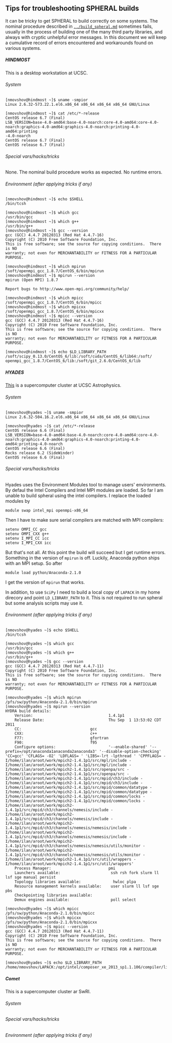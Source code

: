 Tips for troubleshooting SPHERAL builds
---------------------------------------

It can be tricky to get SPHERAL to build correctly on some systems. The nominal
procedure described in [`../build_spheral.md`](../build_spheral.md) sometimes
fails, usually in the process of building one of the many third party libraries,
and always with cryptic unhelpful error messages. In this document we will keep
a cumulative record of errors encountered and workarounds found on various
systems.

##### HINDMOST
This is a desktop workstation at UCSC.

###### System
```
[nmovshov@hindmost ~]$ uname -smpior
Linux 2.6.32-573.22.1.el6.x86_64 x86_64 x86_64 x86_64 GNU/Linux
```
```
[nmovshov@hindmost ~]$ cat /etc/*-release
CentOS release 6.7 (Final)
LSB_VERSION=base-4.0-amd64:base-4.0-noarch:core-4.0-amd64:core-4.0-
noarch:graphics-4.0-amd64:graphics-4.0-noarch:printing-4.0-amd64:printing
-4.0-noarch
CentOS release 6.7 (Final)
CentOS release 6.7 (Final)
```

###### Special vars/hacks/tricks
None. The nominal build procedure works as expected. No runtime errors.

###### Environment (after applying tricks if any)
```
[nmovshov@hindmost ~]$ echo $SHELL
/bin/tcsh
```
```
[nmovshov@hindmost ~]$ which gcc
/usr/bin/gcc
[nmovshov@hindmost ~]$ which g++
/usr/bin/g++
[nmovshov@hindmost ~]$ gcc --version
gcc (GCC) 4.4.7 20120313 (Red Hat 4.4.7-16)
Copyright (C) 2010 Free Software Foundation, Inc.
This is free software; see the source for copying conditions.  There is NO
warranty; not even for MERCHANTABILITY or FITNESS FOR A PARTICULAR PURPOSE.
```
```
[nmovshov@hindmost ~]$ which mpirun
/soft/openmpi_gcc_1.8.7/CentOS_6/bin/mpirun
[nmovshov@hindmost ~]$ mpirun --version
mpirun (Open MPI) 1.8.7

Report bugs to http://www.open-mpi.org/community/help/

[nmovshov@hindmost ~]$ which mpicc
/soft/openmpi_gcc_1.8.7/CentOS_6/bin/mpicc
[nmovshov@hindmost ~]$ which mpicxx
/soft/openmpi_gcc_1.8.7/CentOS_6/bin/mpicxx
[nmovshov@hindmost ~]$ mpicc --version
gcc (GCC) 4.4.7 20120313 (Red Hat 4.4.7-16)
Copyright (C) 2010 Free Software Foundation, Inc.
This is free software; see the source for copying conditions.  There is NO
warranty; not even for MERCHANTABILITY or FITNESS FOR A PARTICULAR PURPOSE.
```
```
[nmovshov@hindmost ~]$ echo $LD_LIBRARY_PATH
/soft/scipy_0.13.0/CentOS_6/lib:/soft/cuda/CentOS_6/lib64:/soft/
openmpi_gcc_1.8.7/CentOS_6/lib:/soft/git_2.6.0/CentOS_6/lib
```

##### HYADES
[This](https://pleiades.ucsc.edu/hyades/Hyades_QuickStart_Guide) is a
supercomputer cluster at UCSC Astrophysics.

###### System
```
[nmovshov@hyades ~]$ uname -smpior
Linux 2.6.32-504.16.2.el6.x86_64 x86_64 x86_64 x86_64 GNU/Linux
```
```
[nmovshov@hyades ~]$ cat /etc/*-release
CentOS release 6.6 (Final)
LSB_VERSION=base-4.0-amd64:base-4.0-noarch:core-4.0-amd64:core-4.0-noarch:graphics-4.0-amd64:graphics-4.0-noarch:printing-4.0-amd64:printing-4.0-noarch
CentOS release 6.6 (Final)
Rocks release 6.2 (SideWinder)
CentOS release 6.6 (Final)
```

###### Special vars/hacks/tricks
Hyades uses the Environment Modules tool to manage users' environments. By
defaul the Intel Compilers and Intel MPI modules are loaded. So far I am unable
to build spheral using the intel compilers. I replace the loaded modules by
```
module swap intel_mpi openmpi-x86_64
```
Then I have to make sure serial compilers are matched with MPI compilers:
```
setenv OMPI_CC gcc
setenv OMPI_CXX g++
setenv I_MPI_CC icc
setenv I_MPI_CXX icc
```
But that's not all. At this point the build will succeed but I get runtime
errors. Something in the version of `mpirun` is off. Luckily, Anaconda python
ships with an MPI setup. So after
```
module load python/Anaconda-2.1.0
```
I get the version of `mpirun` that works.

In addition, to use `SciPy` I need to build a local copy of `LAPACK` in
my home direcory and point `LD_LIBRARY_PATH` to it. This is not required to run
spheral but some analysis scripts may use it.

###### Environment (after applying tricks if any)
```
[nmovshov@hyades ~]$ echo $SHELL
/bin/tcsh
```
```
[nmovshov@hyades ~]$ which gcc
/usr/bin/gcc
[nmovshov@hyades ~]$ which g++
/usr/bin/g++
[nmovshov@hyades ~]$ gcc --version
gcc (GCC) 4.4.7 20120313 (Red Hat 4.4.7-11)
Copyright (C) 2010 Free Software Foundation, Inc.
This is free software; see the source for copying conditions.  There is NO
warranty; not even for MERCHANTABILITY or FITNESS FOR A PARTICULAR PURPOSE.
```
```
[nmovshov@hyades ~]$ which mpirun
/pfs/sw/python/Anaconda-2.1.0/bin/mpirun
[nmovshov@hyades ~]$ mpirun --version
HYDRA build details:
    Version:                                 1.4.1p1
    Release Date:                            Thu Sep  1 13:53:02 CDT 2011
    CC:                              gcc
    CXX:                             c++
    F77:                             gfortran
    F90:                             f95
    Configure options:                       '--enable-shared' '--prefix=/opt/anaconda1anaconda2anaconda3' '--disable-option-checking' 'CC=gcc' 'CFLAGS= -O2' 'LDFLAGS= ' 'LIBS=-lrt -lpthread ' 'CPPFLAGS= -I/home/ilan/aroot/work/mpich2-1.4.1p1/src/mpl/include -I/home/ilan/aroot/work/mpich2-1.4.1p1/src/mpl/include -I/home/ilan/aroot/work/mpich2-1.4.1p1/src/openpa/src -I/home/ilan/aroot/work/mpich2-1.4.1p1/src/openpa/src -I/home/ilan/aroot/work/mpich2-1.4.1p1/src/mpid/ch3/include -I/home/ilan/aroot/work/mpich2-1.4.1p1/src/mpid/ch3/include -I/home/ilan/aroot/work/mpich2-1.4.1p1/src/mpid/common/datatype -I/home/ilan/aroot/work/mpich2-1.4.1p1/src/mpid/common/datatype -I/home/ilan/aroot/work/mpich2-1.4.1p1/src/mpid/common/locks -I/home/ilan/aroot/work/mpich2-1.4.1p1/src/mpid/common/locks -I/home/ilan/aroot/work/mpich2-1.4.1p1/src/mpid/ch3/channels/nemesis/include -I/home/ilan/aroot/work/mpich2-1.4.1p1/src/mpid/ch3/channels/nemesis/include -I/home/ilan/aroot/work/mpich2-1.4.1p1/src/mpid/ch3/channels/nemesis/nemesis/include -I/home/ilan/aroot/work/mpich2-1.4.1p1/src/mpid/ch3/channels/nemesis/nemesis/include -I/home/ilan/aroot/work/mpich2-1.4.1p1/src/mpid/ch3/channels/nemesis/nemesis/utils/monitor -I/home/ilan/aroot/work/mpich2-1.4.1p1/src/mpid/ch3/channels/nemesis/nemesis/utils/monitor -I/home/ilan/aroot/work/mpich2-1.4.1p1/src/util/wrappers -I/home/ilan/aroot/work/mpich2-1.4.1p1/src/util/wrappers'
    Process Manager:                         pmi
    Launchers available:                      ssh rsh fork slurm ll lsf sge manual persist
    Topology libraries available:              hwloc plpa
    Resource management kernels available:    user slurm ll lsf sge pbs
    Checkpointing libraries available:
    Demux engines available:                  poll select
```
```
[nmovshov@hyades ~]$ which mpicc
/pfs/sw/python/Anaconda-2.1.0/bin/mpicc
[nmovshov@hyades ~]$ which mpicxx
/pfs/sw/python/Anaconda-2.1.0/bin/mpicxx
[nmovshov@hyades ~]$ mpicc --version
gcc (GCC) 4.4.7 20120313 (Red Hat 4.4.7-11)
Copyright (C) 2010 Free Software Foundation, Inc.
This is free software; see the source for copying conditions.  There is NO
warranty; not even for MERCHANTABILITY or FITNESS FOR A PARTICULAR PURPOSE.
```
```
[nmovshov@hyades ~]$ echo $LD_LIBRARY_PATH
/home/nmovshov/LAPACK:/opt/intel/composer_xe_2013_sp1.1.106/compiler/lib/intel64:/opt/intel/composer_xe_2013_sp1.1.106/ipp/lib/intel64:/opt/intel/composer_xe_2013_sp1.1.106/mkl/lib/intel64:/opt/intel/composer_xe_2013_sp1.1.106/tbb/lib/intel64:/opt/intel/composer_xe_2013_sp1.1.106/debugger/lib/intel64:/usr/lib64/openmpi/lib:/opt/python/lib
```

##### Comet
This is a supercomputer cluster ar SwRI.

###### System

###### Special vars/hacks/tricks

###### Environment (after applying tricks if any)